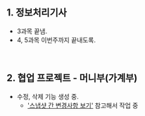 ## 1. 정보처리기사
- 3과목 끝냄.
- 4, 5과목 이번주까지 끝내도록.

<br/>

## 2. 협업 프로젝트 - 머니부(가계부)
- 수정, 삭제 기능 생성 중.
  - ['스냅샷 간 변경사항 보기'](https://firebase.google.com/docs/firestore/query-data/listen?authuser=0#view_changes_between_snapshots) 참고해서 작업 중
